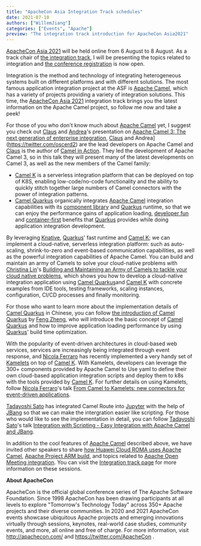 ```yaml
---
title: "ApacheCon Asia Integration Track schedules"
date: 2021-07-10
authors: ["WillemJiang"]
categories: ["Events", "Apache"]
preview: "The integration track introduction for ApacheCon Asia2021"
---
```

[ApacheCon Asia 2021](https://apachecon.com/acasia2021/) will be held online from 6 August to 8 August. As a track chair of [the integration track](https://apachecon.com/acasia2021/tracks/integration.html), I will be presenting the topics related to integration and [the conference registration](https://hopin.com/events/apachecon-asia-2021) is now open.

Integration is the method and technology of integrating heterogeneous systems built on different platforms and with different solutions. The most famous application integration project at the ASF is [Apache Camel](/), which has a variety of projects providing a variety of integration solutions. This time, the [ApacheCon Asia 2021](https://apachecon.com/acasia2021/) integration track brings you the latest information on the Apache Camel project, so follow me now and take a peek!

For those of you who don't know much about [Apache Camel](/) yet, I suggest you check out [Claus](https://twitter.com/davsclaus) and [Andrea](https://twitter.com/oscerd2)'s presentation on [Apache Camel 3: The next generation of enterprise integration](https://apachecon.com/acasia2021/zh/sessions/1071.html), [Claus](https://twitter.com/davsclaus) and Andrea](https://twitter.com/oscerd2) are the lead developers on Apache Camel and [Claus](https://twitter.com/davsclaus) is the author of [Camel in Action](https://www.manning.com/books/camel-in-action-second-edition?). They led the development of Apache Camel 3, so in this talk they will present many of the latest developments on Camel 3, as well as the new members of the Camel family:

* [Camel K](/camel-k/latest/) is a serverless integration platform that can be deployed on top of K8S, enabling low-code/no-code functionality and the ability to quickly stitch together large numbers of Camel connectors with the power of integration patterns.
* [Camel Quarkus](/camel-quarkus/latest/) organically integrates [Apache Camel](/manual/latest/index.html) integration capabilities with its [component library](/components/latest/index.html) and [Quarkus](https://quarkus.io/)  runtime, so that we can enjoy the performance gains of application loading, [developer fun](https://quarkus.io/vision/developer-joy) and [container-first](https://quarkus.io/vision/container-first) benefits that [Quarkus](https://quarkus.io/) provides while doing application integration development.

By leveraging [Knative](https://knative.dev/), [Quarkus](https://quarkus.io/)' fast runtime and [Camel K](/camel-k/latest/); we can implement a cloud-native, serverless integration platform: such as auto-scaling, shrink-to-zero and event-based communication capabilities, as well as the powerful integration capabilities of Apache Camel. You can build and maintain an army of Camels to solve your cloud-native problems with [Christina Lin](https://twitter.com/Christina_wm)'s [Building and Maintaining an Army of Camels to tackle your cloud native problems](https://apachecon.com/acasia2021/sessions/1070.html), which shows you how to develop a cloud-native integration application using [Camel Quarkus](/camel-quarkus/latest/)and [Camel K](/camel-k/latest/) with concrete examples from IDE tools, testing frameworks, scaling instances, configuration, CI/CD processes and finally monitoring.

For those who want to learn more about the implementation details of [Camel Quarkus](/camel-quarkus/latest/) in Chinese, you can follow [the introduction of Camel Quarkus](https://apachecon.com/acasia2021/zh/sessions/1072.html) by [Feng Zheng](https://twitter.com/amos_zhengfeng), who will introduce the basic concept of [Camel Quarkus](/camel-quarkus/latest/)  and how to improve application loading performance by using [Quarkus](https://quarkus.io/)' build time optimization.

With the popularity of event-driven architectures in cloud-based web services, services are increasingly being integrated through event response, and [Nicola Ferraro](https://twitter.com/ni_ferraro) has recently implemented a very handy set of [Kamelets](/camel-k/latest/kamelets/kamelets.html) on top of [Camel K](/camel-k/latest/). With Kamelets, developers can leverage the 300+ components provided by Apache Camel to Use yaml to define their own cloud-based application integration scripts and deploy them to k8s with the tools provided by [Camel K](/camel-k/latest/). For further details on using Kamelets, follow [Nicola Ferraro](https://twitter.com/ni_ferraro)'s talk [From Camel to Kamelets: new connectors for event-driven applications](https://apachecon.com/acasia2021/sessions/1073.html).

[Tadayoshi Sato](https://twitter.com/tadayosi) has integrated Camel Route into [Jupyter](https://jupyter.org/) with the help of [JBang](https://jbang.dev) so that we can make the intergration easier like scripting. For those who would like to see the implementation in detail, you can follow [Tadayoshi Sato](https://twitter.com/tadayosi)'s talk [Integration with Scripting - Easy Integration with Apache Camel and JBang](https://apachecon.com/acasia2021/sessions/1074.html).

In addition to the cool features of [Apache Camel](/) described above, we have invited other speakers to share [how Huawei Cloud ROMA uses Apache Camel](https://apachecon.com/acasia2021/sessions/1075.html), [Apache Project ARM build](https://apachecon.com/acasia2021/sessions/1086.html), and topics related to [Apache Open Meeting integration](https://apachecon.com/acasia2021/sessions/1075.html). You can visit the [Integration track page](https://apachecon.com/acasia2021/tracks/integration.html) for more information on these sessions.

**About ApacheCon**

ApacheCon is the official global conference series of The Apache Software Foundation. Since 1998 ApacheCon has been drawing participants at all levels to explore "Tomorrow's Technology Today" across 350+ Apache projects and their diverse communities. In 2020 and 2021 ApacheCon events showcase ubiquitous Apache projects and emerging innovations virtually through sessions, keynotes, real-world case studies, community events, and more, all online and free of charge. For more information, visit http://apachecon.com/ and https://twitter.com/ApacheCon .
